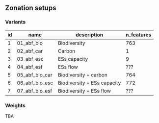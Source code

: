 ## Zonation setups


### Variants

| id | name           | description                 | n_features |
|----|----------------|-----------------------------|------------|
| 1  | 01_abf_bio     | Biodiversity                | 763        |
| 2  | 02_abf_car     | Carbon                      | 1          |
| 3  | 03_abf_esc     | ESs capacity                | 9          |
| 4  | 04_abf_esf     | ESs flow                    | ???        |
| 5  | 05_abf_bio_car | Biodiversity + carbon       | 764        |
| 6  | 06_abf_bio_esc | Biodiversity + ESs capacity | 772        |
| 7  | 07_abf_bio_esf | Biodiversity + ESs flow     | ???        |

### Weights

TBA